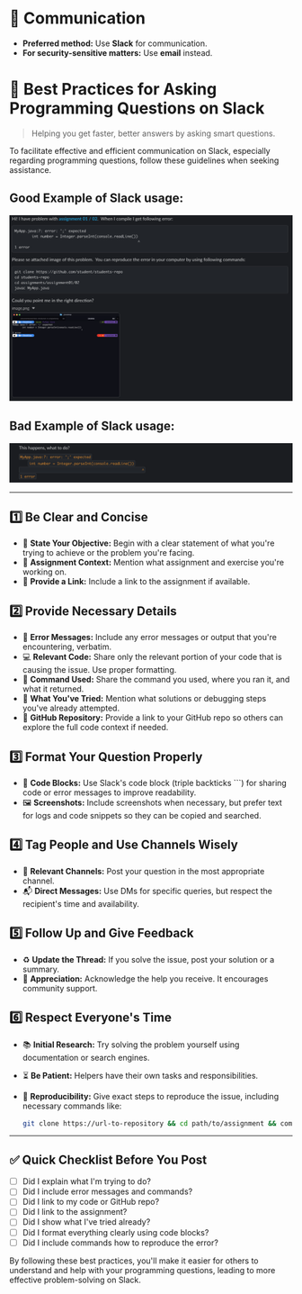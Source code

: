 # 💬 Communication

- **Preferred method:** Use **Slack** for communication.
- **For security-sensitive matters:** Use **email** instead.

# 📌 Best Practices for Asking Programming Questions on Slack

> Helping you get faster, better answers by asking smart questions.

To facilitate effective and efficient communication on Slack, especially regarding programming questions, follow these guidelines when seeking assistance.

## Good Example of Slack usage:

![](images/good-example-slack.png)

## Bad Example of Slack usage:

![](images/bad-example-slack.png)

---

## 1️⃣ Be Clear and Concise

- 🎯 **State Your Objective:** Begin with a clear statement of what you're trying to achieve or the problem you're facing.
- 📝 **Assignment Context:** Mention what assignment and exercise you're working on.
- 🔗 **Provide a Link:** Include a link to the assignment if available.

## 2️⃣ Provide Necessary Details

- 🚫 **Error Messages:** Include any error messages or output that you're encountering, verbatim.
- 💻 **Relevant Code:** Share only the relevant portion of your code that is causing the issue. Use proper formatting.
- 🧾 **Command Used:** Share the command you used, where you ran it, and what it returned.
- 🧪 **What You've Tried:** Mention what solutions or debugging steps you've already attempted.
- 📂 **GitHub Repository:** Provide a link to your GitHub repo so others can explore the full code context if needed.

## 3️⃣ Format Your Question Properly

- 📄 **Code Blocks:** Use Slack's code block (triple backticks ```) for sharing code or error messages to improve readability.
- 🖼️ **Screenshots:** Include screenshots when necessary, but prefer text for logs and code snippets so they can be copied and searched.

## 4️⃣ Tag People and Use Channels Wisely

- 📢 **Relevant Channels:** Post your question in the most appropriate channel.
- 📬 **Direct Messages:** Use DMs for specific queries, but respect the recipient's time and availability.

## 5️⃣ Follow Up and Give Feedback

- ♻️ **Update the Thread:** If you solve the issue, post your solution or a summary.
- 🙌 **Appreciation:** Acknowledge the help you receive. It encourages community support.

## 6️⃣ Respect Everyone's Time

- 📚 **Initial Research:** Try solving the problem yourself using documentation or search engines.
- ⏳ **Be Patient:** Helpers have their own tasks and responsibilities.
- 🧪 **Reproducibility:** Give exact steps to reproduce the issue, including necessary commands like:

  ```sh
  git clone https://url-to-repository && cd path/to/assignment && compile-command && run-command
  ```

---

## ✅ Quick Checklist Before You Post

- [ ] Did I explain what I'm trying to do?
- [ ] Did I include error messages and commands?
- [ ] Did I link to my code or GitHub repo?
- [ ] Did I link to the assignment?
- [ ] Did I show what I've tried already?
- [ ] Did I format everything clearly using code blocks?
- [ ] Did I include commands how to reproduce the error?

By following these best practices, you'll make it easier for others to understand and help with your programming questions, leading to more effective problem-solving on Slack.

